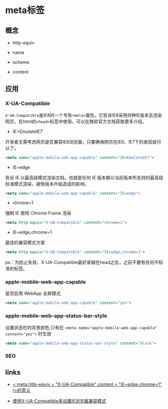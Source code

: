 # meta标签

## 概念

- http-equiv

- name

- scheme

- content

## 应用

### X-UA-Compatible

`X-UA-Compatible`是IE8的一个专有`<meta>`属性，它告诉IE8采用何种IE版本去渲染网页，在html的`<head>`标签中使用。可以在微软官方文档获取更多介绍。

- IE=EmulateIE7

开发者无需考虑网页是否兼容IE8浏览器，只要确保网页在IE6、IE7下的表现就可以了。

```html
<meta name="apple-mobile-web-app-capable" content="IE=EmulateIE7">
```
- IE=edge

告诉 IE 以最高级模式渲染文档，也就是任何 IE 版本都以当前版本所支持的最高级标准模式渲染，避免版本升级造成的影响。

```html
<meta name="apple-mobile-web-app-capable" content="IE=edge">
```

- chrome=1

强制 IE 使用 Chrome Frame 渲染

```html
<meta http-equiv="X-UA-Compatible" content="chrome=1">
```

- IE=edge,chrome=1

最佳的兼容模式方案

```html
<meta http-equiv="X-UA-Compatible" content="IE=edge,chrome=1">
```

ps：为防止失效，X-UA-Compatible最好紧跟在head之后，之前不要有任何不标准的标签。

### apple-mobile-web-app-capable

是否启用 WebApp 全屏模式

```html
<meta name="apple-mobile-web-app-capable" content="yes">
```

### apple-mobile-web-app-status-bar-style

设置状态栏的背景颜色,只有在 `<meta name="apple-mobile-web-app-capable" content="yes">` 时生效

```html
<meta name="apple-mobile-web-app-status-bar-style" content="black">
```

### SEO

## links

- [< meta http-equiv = "X-UA-Compatible" content = "IE=edge,chrome=1" />的意义](https://www.cnblogs.com/chendc/p/5423337.html)

- [使用X-UA-Compatible来设置IE浏览器兼容模式    ](https://www.cnblogs.com/nidilzhang/archive/2010/01/09/1642887.html)
